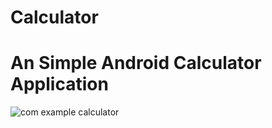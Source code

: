 # Calculator
# An Simple Android Calculator Application
![com example calculator](https://github.com/karthi-rt/Calculator/assets/101235865/ca040308-721a-47ad-be4d-f7193640f72b)
